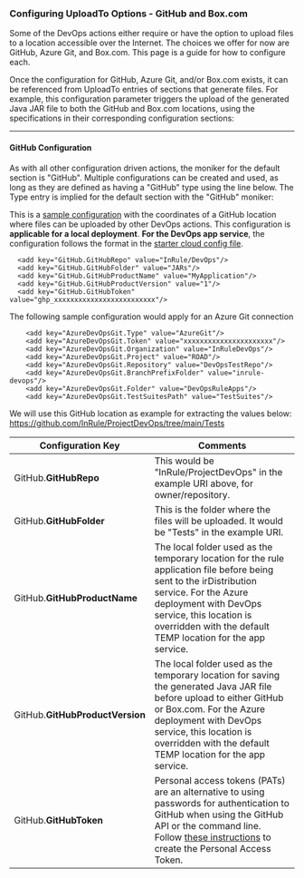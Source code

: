 ### Configuring UploadTo Options - GitHub and Box.com

Some of the DevOps actions either require or have the option to upload files to a location accessible over the Internet. The choices we offer for now are GitHub, Azure Git, and Box.com. This page is a guide for how to configure each.

Once the configuration for GitHub, Azure Git, and/or Box.com exists, it can be referenced from UploadTo entries of sections that generate files. For example, this configuration parameter triggers the upload of the generated Java JAR file to both the GitHub and Box.com locations, using the specifications in their corresponding configuration sections:  

  <add key="Java.UploadTo" value="GitHub Box"/>


---
#### GitHub Configuration

As with all other configuration driven actions, the moniker for the default section is "GitHub". Multiple configurations can be created and used, as long as they are defined as having a "GitHub" type using the line below. The Type entry is implied for the default section with the "GitHub" moniker:

  <add key="MyGitHub.Type" value="GitHub"/>

This is a [sample configuration](../config/InRuleDevOps_GitHub.config) with the coordinates of a GitHub location where files can be uploaded by other DevOps actions. This configuration is **applicable for a local deployment**.  **For the DevOps app service**, the configuration follows the format in the [starter cloud config file](../config/InRule.DevOps.Runtime.Service.config.json).

````
  <add key="GitHub.GitHubRepo" value="InRule/DevOps"/>
  <add key="GitHub.GitHubFolder" value="JARs"/>
  <add key="GitHub.GitHubProductName" value="MyApplication"/>
  <add key="GitHub.GitHubProductVersion" value="1"/>
  <add key="GitHub.GitHubToken" value="ghp_xxxxxxxxxxxxxxxxxxxxxxxxx"/>
````

The following sample configuration would apply for an Azure Git connection
````
    <add key="AzureDevOpsGit.Type" value="AzureGit"/>
    <add key="AzureDevOpsGit.Token" value="xxxxxxxxxxxxxxxxxxxxxx"/>
    <add key="AzureDevOpsGit.Organization" value="InRuleDevOps"/>
    <add key="AzureDevOpsGit.Project" value="ROAD"/>
    <add key="AzureDevOpsGit.Repository" value="DevOpsTestRepo"/>
    <add key="AzureDevOpsGit.BranchPrefixFolder" value="inrule-devops"/>
    <add key="AzureDevOpsGit.Folder" value="DevOpsRuleApps"/>
    <add key="AzureDevOpsGit.TestSuitesPath" value="TestSuites"/>
````

We will use this GitHub location as example for extracting the values below:  https://github.com/InRule/ProjectDevOps/tree/main/Tests

|Configuration Key | Comments
--- | ---
|GitHub.**GitHubRepo**| This would be "InRule/ProjectDevOps" in the example URI above, for owner/repository.
|GitHub.**GitHubFolder**| This is the folder where the files will be uploaded. It would be "Tests" in the example URI.
|GitHub.**GitHubProductName**| The local folder used as the temporary location for the rule application file before being sent to the irDistribution service. For the Azure deployment with DevOps service, this location is overridden with the default TEMP location for the app service.
|GitHub.**GitHubProductVersion**| The local folder used as the temporary location for saving the generated Java JAR file before upload to either GitHub or Box.com. For the Azure deployment with DevOps service, this location is overridden with the default TEMP location for the app service.
|GitHub.**GitHubToken**| Personal access tokens (PATs) are an alternative to using passwords for authentication to GitHub when using the GitHub API or the command line. Follow [these instructions](https://docs.github.com/en/authentication/keeping-your-account-and-data-secure/creating-a-personal-access-token) to create the Personal Access Token.
